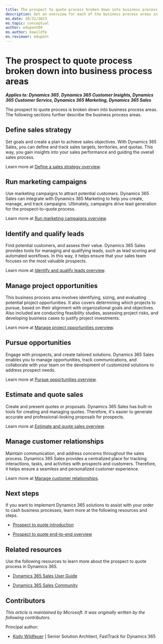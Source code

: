 ```yaml
---
title: The prospect to quote process broken down into business process areas
description: Get an overview for each of the business process areas in the prospect to quote end-to-end business process flow in Dynamics 365 solutions.
ms.date: 10/31/2023
ms.topic: conceptual
author: edupont04
ms.author: kowildfe
ms.reviewer: edupont
---
```


# The prospect to quote process broken down into business process areas

***Applies to: Dynamics 365***, ***Dynamics 365 Customer Insights, Dynamics 365 Customer Service, Dynamics 365 Marketing, Dynamics 365 Sales***

The prospect to quote process is broken down into business process areas. The following sections further describe the business process areas.

## Define sales strategy

Set goals and create a plan to achieve sales objectives. With Dynamics 365 Sales, you can define and track sales targets, territories, and quotas. This way, you gain insights into your sales performance and guiding the overall sales process.

Learn more at [Define a sales strategy overview](prospect-to-quote-define-sales-strategy-overview.md).

## Run marketing campaigns

Use marketing campaigns to attract potential customers. Dynamics 365 Sales can integrate with Dynamics 365 Marketing to help you create, manage, and track campaigns. Ultimately, campaigns drive lead generation for the prospect-to-quote process.

Learn more at [Run marketing campaigns overview](prospect-to-quote-run-marketing-campaigns-overview.md).

## Identify and qualify leads

Find potential customers, and assess their value. Dynamics 365 Sales provides tools for managing and qualifying leads, such as lead scoring and automated workflows. In this way, it helps ensure that your sales team focuses on the most valuable prospects.

Learn more at [Identify and qualify leads overview](prospect-to-quote-identify-qualify-leads.md).

## Manage project opportunities

This business process area involves identifying, sizing, and evaluating potential project opportunities. It also covers determining which projects to pursue, based on their alignment with organizational goals and objectives. Also included are conducting feasibility studies, assessing project risks, and developing business cases to justify project investments.

Learn more at [Manage project opportunities overview](prospect-to-quote-manage-project-opportunities-overview.md).

## Pursue opportunities

Engage with prospects, and create tailored solutions. Dynamics 365 Sales enables you to manage opportunities, track communications, and collaborate with your team on the development of customized solutions to address prospect needs.

Learn more at [Pursue opportunities overview](prospect-to-quote-pursue-opportunities-overview.md).

## Estimate and quote sales

Create and present quotes or proposals. Dynamics 365 Sales has built-in tools for creating and managing quotes. Therefore, it's easier to generate accurate and professional-looking proposals for prospects.

Learn more at [Estimate and quote sales overview](prospect-to-quote-estimate-quote-sales-overview.md).

## Manage customer relationships

Maintain communication, and address concerns throughout the sales process. Dynamics 365 Sales provides a centralized place for tracking interactions, tasks, and activities with prospects and customers. Therefore, it helps ensure a seamless and personalized customer experience.

Learn more at [Manage customer relationships](prospect-to-quote-manage-customer-relationships.md).
<!-- removed from catalog
## Analyze service operations

Gain insights from service delivery to improve future sales efforts. While Dynamics 365 Sales primarily focuses on sales processes, it can be integrated with other Dynamics 365 applications such as Customer Service and Field Service to give you a comprehensive view of your service operations. The integrated solution can inform solution development and proposal creation in the prospect-to-quote process. -->

## Next steps

If you want to implement Dynamics 365 solutions to assist with your order to cash business processes, learn more at the following resources and steps.

- [Prospect to quote introduction](prospect-to-quote-introduction.md)

- [Prospect to quote end-to-end overview](prospect-to-quote-overview.md)

## Related resources

Use the following resources to learn more about the prospect to quote process in Dynamics 365.

- [Dynamics 365 Sales User Guide](/dynamics365/sales-enterprise/user-guide)

- [Dynamics 365 Sales Community](https://community.dynamics.com/forums/thread/?partialUrl=sales/)
<!-- 
- Dynamics 365 Sales YouTube playlist -->

## Contributors

*This article is maintained by Microsoft. It was originally written by the following contributors.*

Principal author:

- [Kody Wildfeuer](https://www.linkedin.com/in/kody-wildfeuer/) | Senior Solution Architect, FastTrack for Dynamics 365

<!--## Tags
*Industries:* Healthcare, Financial services, Retail, Manufacturing, Software, Technology, Agriculture

*Stakeholders:* Sales and marketing teams, product managers, customer service representatives, and senior management

*Products:* Dynamics 365, Dynamics 365 Customer Insights, Dynamics 365 Customer Service, Dynamics 365 Marketing, Dynamics 365 Sales
